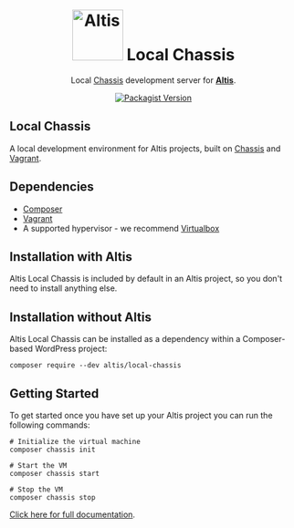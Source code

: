 <h1 align="center"><img src="https://make.hmn.md/altis/Altis-logo.svg" width="89" alt="Altis" /> Local Chassis</h1>

<p align="center">Local <a href="https://github.com/Chassis/Chassis">Chassis</a> development server for <strong><a href="https://altis-dxp.com/">Altis</a></strong>.</p>

<p align="center"><a href="https://packagist.org/packages/altis/local-chassis"><img alt="Packagist Version" src="https://img.shields.io/packagist/v/altis/local-chassis.svg"></a></p>

## Local Chassis

A local development environment for Altis projects, built on [Chassis](https://github.com/Chassis/Chassis) and [Vagrant](https://www.vagrantup.com/).

## Dependencies

* [Composer](https://getcomposer.org/download/)
* [Vagrant](https://www.vagrantup.com/)
* A supported hypervisor - we recommend [Virtualbox](https://www.virtualbox.org/wiki/Downloads)

## Installation with Altis

Altis Local Chassis is included by default in an Altis project, so you don't need to install anything else.

## Installation without Altis

Altis Local Chassis can be installed as a dependency within a Composer-based WordPress project:

`composer require --dev altis/local-chassis`

## Getting Started

To get started once you have set up your Altis project you can run the following commands:

```
# Initialize the virtual machine 
composer chassis init

# Start the VM
composer chassis start

# Stop the VM
composer chassis stop
```

[Click here for full documentation](./docs).
